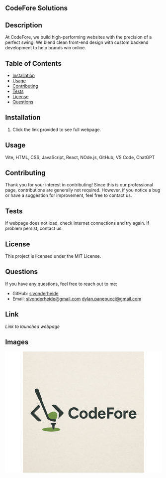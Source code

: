 ## CodeFore Solutions

## Description
At CodeFore, we build high-performing websites with the precision of a perfect swing. We blend clean front-end design with custom backend development to help brands win online.

## Table of Contents
- [Installation](#installation)
- [Usage](#usage)
- [Contributing](#contributing)
- [Tests](#tests)
- [License](#license)
- [Questions](#questions)

## Installation
1. Click the link provided to see full webpage.

## Usage
Vite, HTML, CSS, JavaScript, React, NOde.js, GitHub, VS Code, ChatGPT

## Contributing
Thank you for your interest in contributing! Since this is our professional page, contributions are generally not required. However, if you notice a bug or have a suggestion for improvement, feel free to contact us.

## Tests
If webpage does not load, check internet connections and try again. If problem persist, contact us.

## License
This project is licensed under the MIT License.

## Questions
If you have any questions, feel free to reach out to me:
- GitHub: [slvonderheide](https://github.com/slvonderheide)
- Email: slvonderheide@gmail.com dylan.panepucci@gmail.com
        
## Link
_Link to launched webpage_
## Images 
![Alt Text](./public/CodeForeSolutions.png)